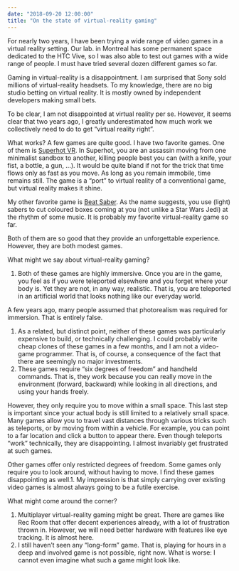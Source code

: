 ```yaml
---
date: "2018-09-20 12:00:00"
title: "On the state of virtual-reality gaming"
---
```




For nearly two years, I have been trying a wide range of video games in a virtual reality setting. Our lab. in Montreal has some permanent space dedicated to the HTC Vive, so I was also able to test out games with a wide range of people. I must have tried several dozen different games so far.

Gaming in virtual-reality is a disappointment. I am surprised that Sony sold millions of virtual-reality headsets. To my knowledge, there are no big studio betting on virtual reality. It is mostly owned by independent developers making small bets.

To be clear, I am not disappointed at virtual reality per se. However, it seems clear that two years ago, I greatly underestimated how much work we collectively need to do to get &ldquo;virtual reality right&rdquo;.

What works? A few games are quite good. I have two favorite games.
One of them is [Superhot VR](https://www.youtube.com/watch?v=vdZJvg7rNRw). In Superhot, you are an assassin moving from one minimalist sandbox to another, killing people best you can (with a knife, your fist, a bottle, a gun, &hellip;). It would be quite bland if not for the trick that time flows only as fast as you move. As long as you remain immobile, time remains still. The game is a &ldquo;port&rdquo; to virtual reality of a conventional game, but virtual reality makes it shine.

My other favorite game is [Beat Saber](https://www.youtube.com/watch?v=gV1sw4lfwFw). As the name suggests, you use (light) sabers to cut coloured boxes coming at you (not unlike a Star Wars Jedi) at the rhythm of some music. It is probably my favorite virtual-reality game so far.

Both of them are so good that they provide an unforgettable experience. However, they are both modest games.

What might we say about virtual-reality gaming?

1. Both of these games are highly immersive. Once you are in the game, you feel as if you were teleported elsewhere and you forget where your body is. Yet they are not, in any way, realistic. That is, you are teleported in an artificial world that looks nothing like our everyday world.

A few years ago, many people assumed that photorealism was required for immersion. That is entirely false.
1. As a related, but distinct point, neither of these games was particularly expensive to build, or technically challenging. I could probably write cheap clones of these games in a few months, and I am not a video-game programmer. That is, of course, a consequence of the fact that there are seemingly no major investments.
1. These games require &ldquo;six degrees of freedom&rdquo; and handheld commands. That is, they work because you can really move in the environment (forward, backward) while looking in all directions, and using your hands freely.

However, they only require you to move within a small space. This last step is important since your actual body is still limited to a relatively small space.
Many games allow you to travel vast distances through various tricks such as teleports, or by moving from within a vehicle. For example, you can point to a far location and click a button to appear there. Even though teleports &ldquo;work&rdquo; technically, they are disappointing. I almost invariably get frustrated at such games.

Other games offer only restricted degrees of freedom. Some games only require you to look around, without having to move. I find these games disappointing as well.1. My impression is that simply carrying over existing video games is almost always going to be a futile exercise.


What might come around the corner?

1. Multiplayer virtual-reality gaming might be great. There are games like Rec Room that offer decent experiences already, with a lot of frustration thrown in. However, we will need better hardware with features like eye tracking. It is almost here.
1. I still haven&rsquo;t seen any &ldquo;long-form&rdquo; game. That is, playing for hours in a deep and involved game is not possible, right now. What is worse: I cannot even imagine what such a game might look like.


